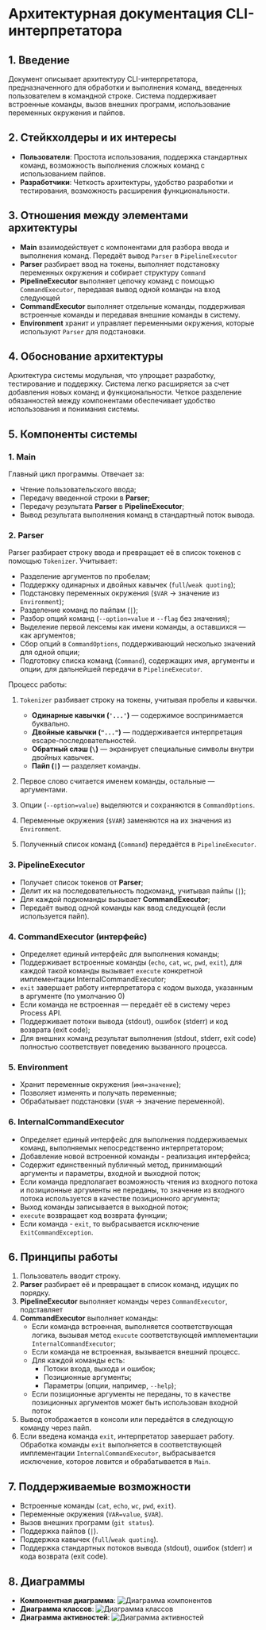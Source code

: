 # Архитектурная документация CLI-интерпретатора

## 1. Введение

Документ описывает архитектуру CLI-интерпретатора, предназначенного для обработки и выполнения команд, введенных пользователем в командной строке. Система поддерживает встроенные команды, вызов внешних программ, использование переменных окружения и пайпов.

## 2. Стейкхолдеры и их интересы

- **Пользователи**: Простота использования, поддержка стандартных команд, возможность выполнения сложных команд с использованием пайпов.
- **Разработчики**: Четкость архитектуры, удобство разработки и тестирования, возможность расширения функциональности.

## 3. Отношения между элементами архитектуры

- **Main** взаимодействует с компонентами для разбора ввода и выполнения команд. Передаёт вывод `Parser` в `PipelineExecutor`
- **Parser** разбирает ввод на токены, выполняет подстановку переменных окружения и собирает структуру `Command`
- **PipelineExecutor** выполняет цепочку команд с помощью `CommandExecutor`, передавая вывод одной команды на вход следующей
- **CommandExecutor** выполняет отдельные команды, поддерживая встроенные команды и передавая внешние команды в систему.
- **Environment** хранит и управляет переменными окружения, которые используют `Parser` для подстановки.

## 4. Обоснование архитектуры

Архитектура системы модульная, что упрощает разработку, тестирование и поддержку. Система легко расширяется за счет добавления новых команд и функциональности. Четкое разделение обязанностей между компонентами обеспечивает удобство использования и понимания системы.

## 5. Компоненты системы

### 1. Main  

Главный цикл программы. Отвечает за:

- Чтение пользовательского ввода;
- Передачу введенной строки в **Parser**;
- Передачу результата **Parser** в **PipelineExecutor**;
- Вывод результата выполнения команд в стандартный поток вывода.

### 2. Parser

Parser разбирает строку ввода и превращает её в список токенов с помощью `Tokenizer`. Учитывает:  

- Разделение аргументов по пробелам;  
- Поддержку одинарных и двойных кавычек (`full`/`weak quoting`);  
- Подстановку переменных окружения (`$VAR` → значение из `Environment`);  
- Разделение команд по пайпам (`|`);  
- Разбор опций команд (`--option=value` и `--flag` без значения);  
- Выделение первой лексемы как имени команды, а оставшихся — как аргументов;  
- Сбор опций в `CommandOptions`, поддерживающий несколько значений для одной опции;  
- Подготовку списка команд (`Command`), содержащих имя, аргументы и опции, для дальнейшей передачи в `PipelineExecutor`.  

Процесс работы:  

1. `Tokenizer` разбивает строку на токены, учитывая пробелы и кавычки.

    - **Одинарные кавычки (`'...'`)** — содержимое воспринимается буквально.  
    - **Двойные кавычки (`"..."`)** — поддерживается интерпретация escape-последовательностей.  
    - **Обратный слэш (`\`)** — экранирует специальные символы внутри двойных кавычек.  
    - **Пайп (`|`)** — разделяет команды.  

2. Первое слово считается именем команды, остальные — аргументами.  
3. Опции (`--option=value`) выделяются и сохраняются в `CommandOptions`.  
4. Переменные окружения (`$VAR`) заменяются на их значения из `Environment`.  
5. Полученный список команд (`Command`) передаётся в `PipelineExecutor`.  

### 3. PipelineExecutor

- Получает список токенов от **Parser**;
- Делит их на последовательность подкоманд, учитывая пайпы (`|`);
- Для каждой подкоманды вызывает **CommandExecutor**;
- Передаёт вывод одной команды как ввод следующей (если используется пайп).

### 4. CommandExecutor (интерфейс)

- Определяет единый интерфейс для выполнения команды;
- Поддерживает встроенные команды (`echo`, `cat`, `wc`, `pwd`, `exit`), для каждой такой команды вызывает `execute`
конкретной имплементации InternalCommandExecutor;
- `exit` завершает работу интерпретатора с кодом выхода, указанным в аргументе (по умолчанию 0)
- Если команда не встроенная — передаёт её в систему через Process API.
- Поддерживает потоки вывода (stdout), ошибок (stderr) и код возврата (exit code);
- Для внешних команд результат выполнения (stdout, stderr, exit code) полностью соответствует поведению вызванного процесса.

### 5. Environment

- Хранит переменные окружения (`имя=значение`);
- Позволяет изменять и получать переменные;
- Обрабатывает подстановки (`$VAR` → значение переменной).

### 6. InternalCommandExecutor

- Определяет единый интерфейс для выполнения поддерживаемых команд, выполняемых непосредственно интерпретатором;
- Добавление новой встроенной команды - реализация интерфейса;
- Содержит единственный публичный метод, принимающий аргументы и параметры, входной и выходной поток;
- Если команда предполагает возможность чтения из входного потока и позиционные аргументы не переданы,
то значение из входного потока используется в качестве позиционного аргумента;
- Выход команды записывается в выходной поток;
- `execute` возвращает код возврата функции;
- Если команда - `exit`, то выбрасывается исключение `ExitCommandException`.

## 6. **Принципы работы**

1. Пользователь вводит строку.
2. **Parser** разбирает её и превращает в список команд, идущих по порядку.
3. **PipelineExecutor** выполняет команды через `CommandExecutor`, подставляет
4. **CommandExecutor** выполняет команды:
    - Если команда встроенная, выполняется соответствующая логика, вызывая метод `exucute`
   соответствующей имплементации `InternalCommandExecutor`;
    - Если команда не встроенная, вызывается внешний процесс.
    - Для каждой команды есть:
      - Потоки входа, выхода и ошибок;
      - Позиционные аргументы;
      - Параметры (опции, например, `--help`);
    - Если позиционные аргументы не переданы, то в качестве позиционных аргументов может быть использован входной поток
5. Вывод отображается в консоли или передаётся в следующую команду через пайп.
6. Если введена команда `exit`, интерпретатор завершает работу. Обработка команды `exit` выполняется в соответствующей
имплементации `InternalCommandExecutor`, выбрасывается исключение, которое ловится и обрабатывается в `Main`.

## 7. **Поддерживаемые возможности**

- Встроенные команды (`cat`, `echo`, `wc`, `pwd`, `exit`).
- Переменные окружения (`VAR=value`, `$VAR`).
- Вызов внешних программ (`git status`).
- Поддержка пайпов (`|`).
- Поддержка кавычек (`full`/`weak quoting`).
- Поддержка стандартных потоков вывода (stdout), ошибок (stderr) и кода возврата (exit code).

## 8. Диаграммы

- **Компонентная диаграмма**: ![Диаграмма компонентов](img/components_diag.png)
- **Диаграмма классов**: ![Диаграмма классов](img/class_diag.png)
- **Диаграмма активностей**: ![Диаграмма активностей](img/activity.png)
